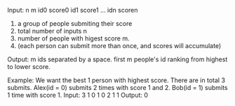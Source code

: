 Input:
n m
id0 score0
id1 score1
...
idn scoren
1. a group of people submiting their score
2. total number of inputs n
3. number of people with higest score m.
4. (each person can submit more than once, and scores will accumulate)

Output:
m ids separated by a space.
first m people's id ranking from highest to lower score.

Example:
We want the best 1 person with highest score. There are in total 3 submits. Alex(id = 0) submits 2 times with score 1 and 2. Bob(id = 1) submits 1 time with score 1.
    Input:
    3 1
    0 1
    0 2
    1 1
    Output:
    0